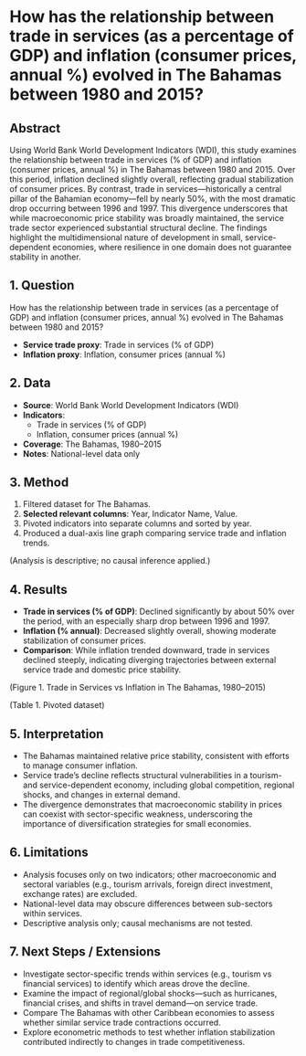 # How has the relationship between trade in services (as a percentage of GDP) and inflation (consumer prices, annual %) evolved in The Bahamas between 1980 and 2015?

## Abstract

Using World Bank World Development Indicators (WDI), this study examines the relationship between trade in services (% of GDP) and inflation (consumer prices, annual %) in The Bahamas between 1980 and 2015. Over this period, inflation declined slightly overall, reflecting gradual stabilization of consumer prices. By contrast, trade in services—historically a central pillar of the Bahamian economy—fell by nearly 50%, with the most dramatic drop occurring between 1996 and 1997. This divergence underscores that while macroeconomic price stability was broadly maintained, the service trade sector experienced substantial structural decline. The findings highlight the multidimensional nature of development in small, service-dependent economies, where resilience in one domain does not guarantee stability in another.

## 1. Question

How has the relationship between trade in services (as a percentage of GDP) and inflation (consumer prices, annual %) evolved in The Bahamas between 1980 and 2015?

- **Service trade proxy**: Trade in services (% of GDP)
- **Inflation proxy**: Inflation, consumer prices (annual %)

## 2. Data

- **Source**: World Bank World Development Indicators (WDI)
- **Indicators**:
  - Trade in services (% of GDP)
  - Inflation, consumer prices (annual %)
- **Coverage**: The Bahamas, 1980–2015
- **Notes**: National-level data only

## 3. Method

1. Filtered dataset for The Bahamas.
2. **Selected relevant columns**: Year, Indicator Name, Value.
3. Pivoted indicators into separate columns and sorted by year.
4. Produced a dual-axis line graph comparing service trade and inflation trends.

(Analysis is descriptive; no causal inference applied.)

## 4. Results

- **Trade in services (% of GDP)**: Declined significantly by about 50% over the period, with an especially sharp drop between 1996 and 1997.
- **Inflation (% annual)**: Decreased slightly overall, showing moderate stabilization of consumer prices.
- **Comparison**: While inflation trended downward, trade in services declined steeply, indicating diverging trajectories between external service trade and domestic price stability.

(Figure 1. Trade in Services vs Inflation in The Bahamas, 1980–2015)

(Table 1. Pivoted dataset)

## 5. Interpretation

- The Bahamas maintained relative price stability, consistent with efforts to manage consumer inflation.
- Service trade’s decline reflects structural vulnerabilities in a tourism- and service-dependent economy, including global competition, regional shocks, and changes in external demand.
- The divergence demonstrates that macroeconomic stability in prices can coexist with sector-specific weakness, underscoring the importance of diversification strategies for small economies.

## 6. Limitations

- Analysis focuses only on two indicators; other macroeconomic and sectoral variables (e.g., tourism arrivals, foreign direct investment, exchange rates) are excluded.
- National-level data may obscure differences between sub-sectors within services.
- Descriptive analysis only; causal mechanisms are not tested.

## 7. Next Steps / Extensions

- Investigate sector-specific trends within services (e.g., tourism vs financial services) to identify which areas drove the decline.
- Examine the impact of regional/global shocks—such as hurricanes, financial crises, and shifts in travel demand—on service trade.
- Compare The Bahamas with other Caribbean economies to assess whether similar service trade contractions occurred.
- Explore econometric methods to test whether inflation stabilization contributed indirectly to changes in trade competitiveness.
